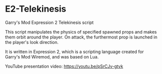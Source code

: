 # E2-Telekinesis
Garry's Mod Expression 2 Telekinesis script

This script manipulates the physics of specified spawned props and makes them orbit around the player.
On attack, the furthermost prop is launched in the player's look direction.

It is written in Expression 2, which is a scripting language created for Garry's Mod Wiremod, and was based on Lua.

YouTube presentation video:
https://youtu.be/pSrCJv-gtvk
